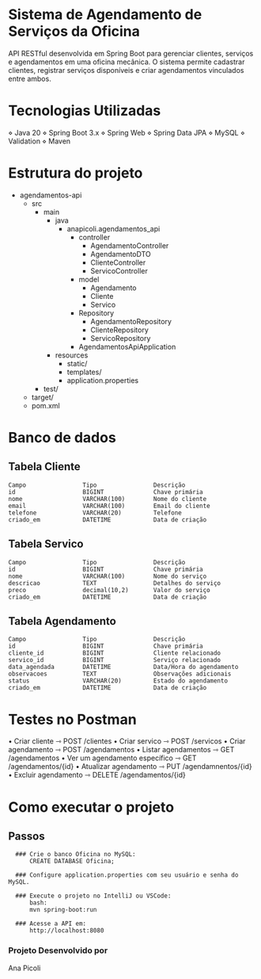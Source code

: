 # Sistema de Agendamento de Serviços da Oficina
  API RESTful desenvolvida em Spring Boot para gerenciar clientes, serviços e agendamentos em uma oficina mecânica.
  O sistema permite cadastrar clientes, registrar serviços disponíveis e criar agendamentos vinculados entre ambos.

# Tecnologias Utilizadas
  ⋄ Java 20
  ⋄ Spring Boot 3.x
  ⋄ Spring Web
  ⋄ Spring Data JPA
  ⋄ MySQL
  ⋄ Validation
  ⋄ Maven

# Estrutura do projeto
  - agendamentos-api
    - src
      - main
        - java
          - anapicoli.agendamentos_api
            - controller
              - AgendamentoController
              - AgendamentoDTO
              - ClienteController
              - ServicoController
            - model
              - Agendamento
              - Cliente
              - Servico
            - Repository
              - AgendamentoRepository
              - ClienteRepository
              - ServicoRepository
            - AgendamentosApiApplication
        - resources
          - static/
          - templates/
          - application.properties
      - test/
    - target/
    - pom.xml

# Banco de dados
  ## Tabela Cliente
    Campo                Tipo                Descrição
    id                   BIGINT              Chave primária
    nome                 VARCHAR(100)        Nome do cliente
    email                VARCHAR(100)        Email do cliente
    telefone             VARCHAR(20)         Telefone
    criado_em            DATETIME            Data de criação

  ## Tabela Servico
    Campo                Tipo                Descrição
    id                   BIGINT              Chave primária
    nome                 VARCHAR(100)        Nome do serviço
    descricao            TEXT                Detalhes do serviço
    preco                decimal(10,2)       Valor do serviço
    criado_em            DATETIME            Data de criação

  ## Tabela Agendamento
    Campo                Tipo                Descrição
    id                   BIGINT              Chave primária
    cliente_id           BIGINT              Cliente relacionado
    servico_id           BIGINT              Serviço relacionado
    data_agendada        DATETIME            Data/Hora do agendamento
    observacoes          TEXT                Observações adicionais
    status               VARCHAR(20)         Estado do agendamento
    criado_em            DATETIME            Data de criação

# Testes no Postman
  • Criar cliente ⇾ POST /clientes
  • Criar servico ⇾ POST /servicos
  • Criar agendamento ⇾ POST /agendamentos
  • Listar agendamentos ⇾ GET /agendamentos
  • Ver um agendamento específico ⇾ GET /agendamentos/{id}
  • Atualizar agendamento ⇾ PUT /agendamnentos/{id}
  • Excluir agendamento ⇾ DELETE /agendamentos/{id}

# Como executar o projeto
  ## Passos
      ### Crie o banco Oficina no MySQL:
          CREATE DATABASE Oficina;

      ### Configure application.properties com seu usuário e senha do MySQL.
      
      ### Execute o projeto no IntelliJ ou VSCode:
          bash:
          mvn spring-boot:run

      ### Acesse a API em:
          http://localhost:8080



### Projeto Desenvolvido por
  Ana Picoli
